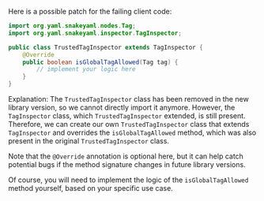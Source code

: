 Here is a possible patch for the failing client code:
```java
import org.yaml.snakeyaml.nodes.Tag;
import org.yaml.snakeyaml.inspector.TagInspector;

public class TrustedTagInspector extends TagInspector {
    @Override
    public boolean isGlobalTagAllowed(Tag tag) {
        // implement your logic here
    }
}
```
Explanation:
The `TrustedTagInspector` class has been removed in the new library version, so we cannot directly import it anymore. However, the `TagInspector` class, which `TrustedTagInspector` extended, is still present. Therefore, we can create our own `TrustedTagInspector` class that extends `TagInspector` and overrides the `isGlobalTagAllowed` method, which was also present in the original `TrustedTagInspector` class.

Note that the `@Override` annotation is optional here, but it can help catch potential bugs if the method signature changes in future library versions.

Of course, you will need to implement the logic of the `isGlobalTagAllowed` method yourself, based on your specific use case.